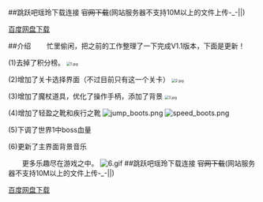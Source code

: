 ##跳跃吧瑶玲下载连接
~~官网下载~~(网站服务器不支持10M以上的文件上传-_-||)

[百度网盘下载](https://pan.baidu.com/s/1E5xyHP-QvPQ-UI3TqT6vPw)

##介绍
&emsp;&emsp;忙里偷闲，把之前的工作整理了一下完成V1.1版本，下面是更新！

(1)去掉了积分榜。
<img src="https://i.loli.net/2018/08/19/5b78fdfbbb42d.jpg" alt="1.jpg" title="1.jpg" style="zoom:50%"/>

(2)增加了关卡选择界面（不过目前只有这一个关卡）
<img src="https://i.loli.net/2018/08/19/5b78fdfbbcf6b.jpg" alt="2.jpg" title="2.jpg" style="zoom:50%"/>

(3)增加了魔杖道具，优化了操作手柄，添加了背景
<img src="https://i.loli.net/2018/08/19/5b78fdfbbdb8b.jpg" alt="3.jpg" title="3.jpg" style="zoom:50%"/>

(4)增加了轻盈之靴和疾行之靴
<img src="https://i.loli.net/2018/03/04/5a9c0c3f62cab.png" alt="jump_boots.png" title="jump_boots.png" />
<img src="https://i.loli.net/2018/03/04/5a9c0c3f56bdb.png" alt="speed_boots.png" title="speed_boots.png" />

(5)下调了世界1中boss血量

(6)更新了主界面背景音乐

&emsp;&emsp;更多乐趣尽在游戏之中。
<img src="https://i.loli.net/2018/08/19/5b7900102debb.gif" alt="6.gif" title="6.gif" />
##跳跃吧瑶玲下载连接
~~官网下载~~(网站服务器不支持10M以上的文件上传-_-||)

[百度网盘下载](https://pan.baidu.com/s/1E5xyHP-QvPQ-UI3TqT6vPw)
